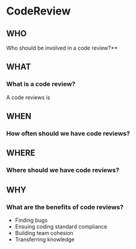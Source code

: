# CodeReview

## WHO
Who should be involved in a code review?**

## WHAT
### What is a code review?
A code reviews is 


## WHEN
### How often should we have code reviews?

## WHERE
### Where should we have code reviews?

## WHY
### What are the benefits of code reviews?
- Finding bugs
- Ensuing coding standard compliance
- Building team cohesion
- Transferring knowledge
